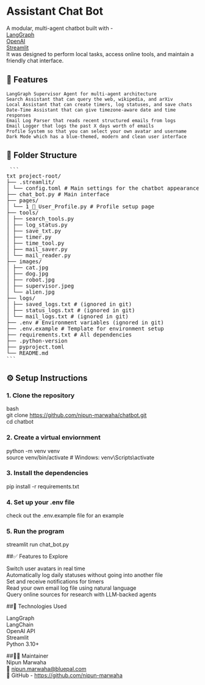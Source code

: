 # Assistant Chat Bot

A modular, multi-agent chatbot built with -   
    [LangGraph](https://github.com/langchain-ai/langgraph)  
    [OpenAI](https://platform.openai.com)  
    [Streamlit](https://streamlit.io)   
It was designed to perform local tasks, access online tools, and maintain a friendly chat interface.  


## 🧠 Features

    LangGraph Supervisor Agent for multi-agent architecture
    Search Assistant that can query the web, wikipedia, and arXiv 
    Local Assistant that can create timers, log statuses, and save chats
    Date-Time Assistant that can give timezone-aware date and time responses
    Email Log Parser that reads recent structured emails from logs
    Email Logger that logs the past X days worth of emails
    Profile System so that you can select your own avatar and username
    Dark Mode which has a blue-themed, modern and clean user interface


## 📁 Folder Structure

<pre lang="text"> ```
txt project-root/ 
├── .streamlit/ 
│ └── config.toml # Main settings for the chatbot appearance 
├── chat_bot.py # Main interface 
├── pages/ 
│ └── 1_👤_User_Profile.py # Profile setup page 
├── tools/ 
│ ├── search_tools.py 
│ ├── log_status.py 
│ ├── save_txt.py 
│ ├── timer.py 
│ ├── time_tool.py 
│ ├── mail_saver.py 
│ └── mail_reader.py 
├── images/ 
│ ├── cat.jpg 
│ ├── dog.jpg 
│ ├── robot.jpg
│ ├── supervisor.jpeg 
│ └── alien.jpg 
├── logs/ 
│ ├── saved_logs.txt # (ignored in git) 
│ ├── status_logs.txt # (ignored in git) 
│ └── mail_logs.txt # (ignored in git) 
├── .env # Environment variables (ignored in git) 
├── .env.example # Template for environment setup 
├── requirements.txt # All dependencies 
├── .python-version 
├── pyproject.toml 
└── README.md 
``` </pre>


## ⚙️ Setup Instructions

### 1. Clone the repository

bash  
git clone https://github.com/nipun-marwaha/chatbot.git  
cd chatbot  

### 2. Create a virtual enviornment

python -m venv venv  
source venv/bin/activate   # Windows: venv\Scripts\activate  

### 3. Install the dependencies

pip install -r requirements.txt  

### 4. Set up your .env file

check out the .env.example file for an example  

### 5. Run the program

streamlit run chat_bot.py  


##✅ Features to Explore

Switch user avatars in real time  
Automatically log daily statuses without going into another file  
Set and receive notifications for timers  
Read your own email log file using natural language  
Query online sources for research with LLM-backed agents  


##🧩 Technologies Used

LangGraph  
LangChain  
OpenAI API  
Streamlit  
Python 3.10+  


##🙋‍♂️ Maintainer  
Nipun Marwaha  
📧 nipun.marwaha@bluepal.com  
🔗 GitHub - https://github.com/nipun-marwaha
